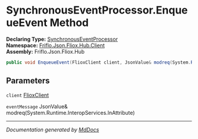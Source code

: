 ﻿<!--  
  <auto-generated>   
    The contents of this file were generated by a tool.  
    Changes to this file may be list if the file is regenerated  
  </auto-generated>   
-->

# SynchronousEventProcessor.EnqueueEvent Method

**Declaring Type:** [SynchronousEventProcessor](../index.md)  
**Namespace:** [Friflo.Json.Fliox.Hub.Client](../../index.md)  
**Assembly:** Friflo.Json.Fliox.Hub

```csharp
public void EnqueueEvent(FlioxClient client, JsonValue& modreq(System.Runtime.InteropServices.InAttribute) eventMessage);
```

## Parameters

`client`  [FlioxClient](../../FlioxClient/index.md)

`eventMessage`  JsonValue& modreq(System.Runtime.InteropServices.InAttribute)

___

*Documentation generated by [MdDocs](https://github.com/ap0llo/mddocs)*
